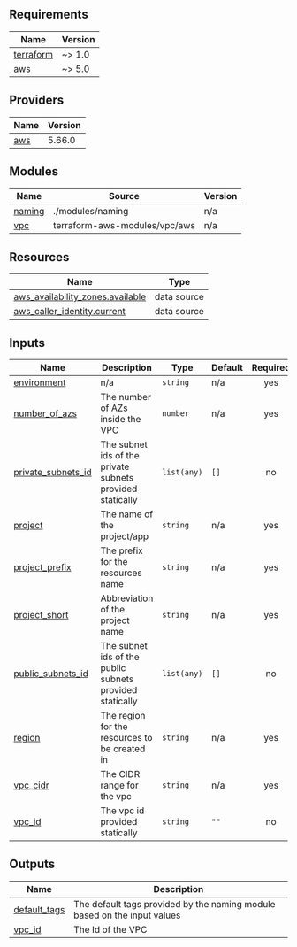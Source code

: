 <!-- BEGIN_TF_DOCS -->
## Requirements

| Name | Version |
|------|---------|
| <a name="requirement_terraform"></a> [terraform](#requirement\_terraform) | ~> 1.0 |
| <a name="requirement_aws"></a> [aws](#requirement\_aws) | ~> 5.0 |

## Providers

| Name | Version |
|------|---------|
| <a name="provider_aws"></a> [aws](#provider\_aws) | 5.66.0 |

## Modules

| Name | Source | Version |
|------|--------|---------|
| <a name="module_naming"></a> [naming](#module\_naming) | ./modules/naming | n/a |
| <a name="module_vpc"></a> [vpc](#module\_vpc) | terraform-aws-modules/vpc/aws | n/a |

## Resources


| Name | Type |
|------|------|
| [aws_availability_zones.available](https://registry.terraform.io/providers/hashicorp/aws/latest/docs/data-sources/availability_zones) | data source |
| [aws_caller_identity.current](https://registry.terraform.io/providers/hashicorp/aws/latest/docs/data-sources/caller_identity) | data source |

## Inputs

| Name | Description | Type | Default | Required |
|------|-------------|------|---------|:--------:|
| <a name="input_environment"></a> [environment](#input\_environment) | n/a | `string` | n/a | yes |
| <a name="input_number_of_azs"></a> [number\_of\_azs](#input\_number\_of\_azs) | The number of AZs inside the VPC | `number` | n/a | yes |
| <a name="input_private_subnets_id"></a> [private\_subnets\_id](#input\_private\_subnets\_id) | The subnet ids of the private subnets provided statically | `list(any)` | `[]` | no |
| <a name="input_project"></a> [project](#input\_project) | The name of the project/app | `string` | n/a | yes |
| <a name="input_project_prefix"></a> [project\_prefix](#input\_project\_prefix) | The prefix for the resources name | `string` | n/a | yes |
| <a name="input_project_short"></a> [project\_short](#input\_project\_short) | Abbreviation of the project name | `string` | n/a | yes |
| <a name="input_public_subnets_id"></a> [public\_subnets\_id](#input\_public\_subnets\_id) | The subnet ids of the public subnets provided statically | `list(any)` | `[]` | no |
| <a name="input_region"></a> [region](#input\_region) | The region for the resources to be created in | `string` | n/a | yes |
| <a name="input_vpc_cidr"></a> [vpc\_cidr](#input\_vpc\_cidr) | The CIDR range for the vpc | `string` | n/a | yes |
| <a name="input_vpc_id"></a> [vpc\_id](#input\_vpc\_id) | The vpc id provided statically | `string` | `""` | no |

## Outputs

| Name | Description |
|------|-------------|
| <a name="output_default_tags"></a> [default\_tags](#output\_default\_tags) | The default tags provided by the naming module based on the input values |
| <a name="output_vpc_id"></a> [vpc\_id](#output\_vpc\_id) | The Id of the VPC |
<!-- END_TF_DOCS -->

